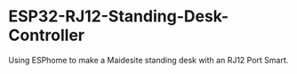# ESP32-RJ12-Standing-Desk-Controller
Using ESPhome to make a Maidesite standing desk with an RJ12 Port Smart.
